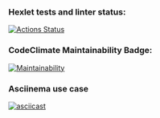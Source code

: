 ### Hexlet tests and linter status:
[![Actions Status](https://github.com/Tchistyakov/frontend-project-44/workflows/hexlet-check/badge.svg)](https://github.com/Tchistyakov/frontend-project-44/actions)

### CodeClimate Maintainability Badge:
[![Maintainability](https://api.codeclimate.com/v1/badges/04e66f48a6e0a666d910/maintainability)](https://codeclimate.com/github/Tchistyakov/frontend-project-44/maintainability)

### Asciinema use case
[![asciicast](https://asciinema.org/a/tFqtzHmvTTmCTUq9EEFkJnb51.svg)](https://asciinema.org/a/tFqtzHmvTTmCTUq9EEFkJnb51)